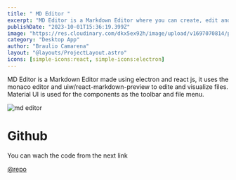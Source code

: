 ```yaml
---
title: " MD Editor "
excerpt: "MD Editor is a Markdown Editor where you can create, edit and visualize Mardown files."
publishDate: "2023-10-01T15:36:19.399Z"
image: "https://res.cloudinary.com/dkx5ex92h/image/upload/v1697070814/portfolio/projects/mdeditor/ecw3qywikscsyotdaeyk.png"
category: "Desktop App"
author: "Braulio Camarena"
layout: "@layouts/ProjectLayout.astro"
icons: [simple-icons:react, simple-icons:electron]
---
```

MD Editor is a Markdown Editor made using electron and react js, it uses the monaco editor and uiw/react-markdown-preview to edite and visualize files. Material UI is used for the components as the toolbar and file menu.

![md editor](https://res.cloudinary.com/dkx5ex92h/image/upload/v1697070551/portfolio/projects/mdeditor/yta1qhkujiiknihwgfya.png) 


# Github
You can wach the code from the next link

[@repo](https://github.com/BrauCamaH/md-editor
) 